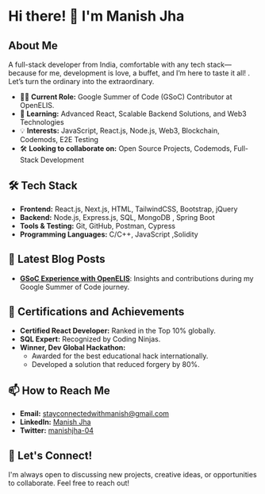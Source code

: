 
# Hi there! 👋 I'm Manish Jha

## About Me

A full-stack developer from India, comfortable with any tech stack—because for me, development is love, a buffet, and I’m here to taste it all! . Let’s turn the ordinary into the extraordinary.


- 🧑‍💻 **Current Role:** Google Summer of Code (GSoC) Contributor at OpenELIS.
- 🌱 **Learning:** Advanced React, Scalable Backend Solutions, and Web3 Technologies
- 💡 **Interests:** JavaScript, React.js, Node.js, Web3, Blockchain, Codemods, E2E Testing
- 🛠️ **Looking to collaborate on:** Open Source Projects, Codemods, Full-Stack Development

## 🛠️ Tech Stack

- **Frontend:** React.js, Next.js, HTML, TailwindCSS, Bootstrap, jQuery
- **Backend:** Node.js, Express.js, SQL, MongoDB , Spring Boot
- **Tools & Testing:** Git, GitHub, Postman, Cypress
- **Programming Languages:** C/C++, JavaScript ,Solidity

## 📝 Latest Blog Posts

- **[GSoC Experience with OpenELIS](https://medium.com/@stayconnectedwithmanish/strengthening-openelis-global-my-summer-with-gsoc-2024-156fc4e205ae)**: Insights and contributions during my Google Summer of Code journey.


## 📜 Certifications and Achievements

- **Certified React Developer:** Ranked in the Top 10% globally.
- **SQL Expert:** Recognized by Coding Ninjas.
- **Winner, Dev Global Hackathon:**
  - Awarded for the best educational hack internationally.
  - Developed a solution that reduced forgery by 80%.


## 📫 How to Reach Me

- **Email:** [stayconnectedwithmanish@gmail.com](mailto:stayconnectedwithmanish@gmail.com)
- **LinkedIn:** [Manish Jha](https://linkedin.com/in/manish-jha04)
- **Twitter:** [manishjha-04](https://x.com/_manish_04)

## 💬 Let's Connect!

I'm always open to discussing new projects, creative ideas, or opportunities to collaborate. Feel free to reach out!

